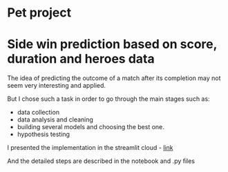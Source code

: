 # Pet project

# Side win prediction based on score, duration and heroes data

The idea of predicting the outcome of a match after its completion may not seem very interesting and applied.

But I chose such a task in order to go through the main stages such as: 
* data collection
* data analysis and cleaning 
* building several models and choosing the best one.
* hypothesis testing


I presented the implementation in the streamlit cloud - [link](https://yanov2708-pet-1-app-s1g7xs.streamlit.app/)

And the detailed steps are described in the notebook and .py files

